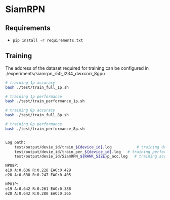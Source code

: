 # SiamRPN

## Requirements

- `pip install -r requirements.txt`


## Training
The address of the dataset required for training can be configured in ./experiments/siamrpn_r50_l234_dwxcorr_8gpu

```bash
# training 1p accuracy
bash ./test/train_full_1p.sh

# training 1p performance
bash ./test/train_performance_1p.sh

# training 8p accuracy
bash ./test/train_full_8p.sh

# training 8p performance
bash ./test/train_performance_8p.sh


Log path:
    test/output/devie_id/train_${device_id}.log           # training detail log
    test/output/devie_id/train_per_${device_id}.log   # training performance result log
    test/output/devie_id/SiamRPN_${RANK_SIZE}p_acc.log   # training accuracy result log

NPU8P:
e19 A:0.636 R:0.228 EAO:0.429
e20 A:0.638 R:0.247 EAO:0.405

NPU1P:
e19 A:0.642 R:0.261 EAO:0.388
e20 A:0.642 R:0.280 EAO:0.365
